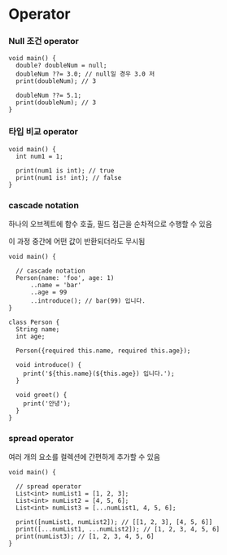 # Operator

### Null 조건 operator

```
void main() {
  double? doubleNum = null;
  doubleNum ??= 3.0; // null일 경우 3.0 저
  print(doubleNum); // 3
  
  doubleNum ??= 5.1;
  print(doubleNum); // 3
}
```

### 타입 비교 operator

```
void main() {
  int num1 = 1;
  
  print(num1 is int); // true
  print(num1 is! int); // false
}
```

### cascade notation

하나의 오브젝트에 함수 호출, 필드 접근을 순차적으로 수행할 수 있음

이 과정 중간에 어떤 값이 반환되더라도 무시됨

```
void main() {

  // cascade notation
  Person(name: 'foo', age: 1)
      ..name = 'bar'
      ..age = 99
      ..introduce(); // bar(99) 입니다.
}
```

```
class Person {
  String name;
  int age;

  Person({required this.name, required this.age});

  void introduce() {
    print('${this.name}(${this.age}) 입니다.');
  }

  void greet() {
    print('안녕');
  }
}
```

### spread operator

여러 개의 요소를 컬렉션에 간편하게 추가할 수 있음

```
void main() {

  // spread operator
  List<int> numList1 = [1, 2, 3];
  List<int> numList2 = [4, 5, 6];
  List<int> numList3 = [...numList1, 4, 5, 6];

  print([numList1, numList2]); // [[1, 2, 3], [4, 5, 6]]
  print([...numList1, ...numList2]); // [1, 2, 3, 4, 5, 6]
  print(numList3); // [1, 2, 3, 4, 5, 6]
}
```

